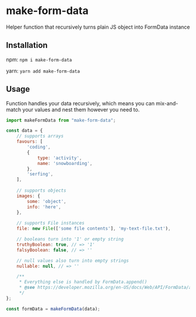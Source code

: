 # make-form-data
Helper function that recursively turns plain JS object into FormData instance

## Installation
npm: `npm i make-form-data`

yarn: `yarn add make-form-data`

## Usage
Function handles your data recursively, which means you can mix-and-match your values and nest them however you need to.
```javascript
import makeFormData from "make-form-data";

const data = {
    // supports arrays
    favours: [
        'coding',
        {
            type: 'activity',
            name: 'snowboarding',
        },
        'serfing',
    ],
    
    // supports objects
    images: {
        some: 'object',
        info: 'here',
    },
    
    // supports File instances
    file: new File(['some file contents'], 'my-text-file.txt'),

    // booleans turn into '1' or empty string
    truthyBoolean: true, // => '1'
    falsyBoolean: false, // => ''

    // null values also turn into empty strings
    nullable: null, // => ''

    /**
     * Everything else is handled by FormData.append()
     * @see https://developer.mozilla.org/en-US/docs/Web/API/FormData/append
     */
};

const formData = makeFormData(data);
```
